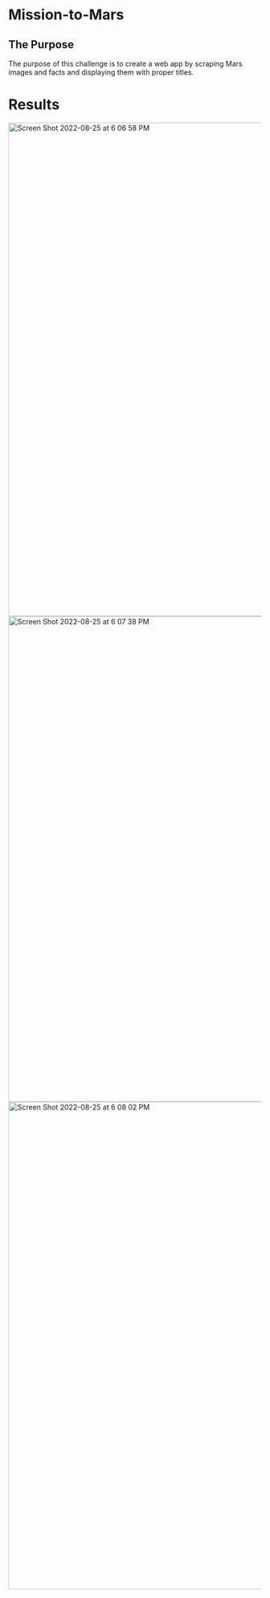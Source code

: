 # Mission-to-Mars

## The Purpose
The purpose of this challenge is to create a web app by scraping Mars images and facts and displaying them with proper titles.

# Results
<img width="983" alt="Screen Shot 2022-08-25 at 6 06 58 PM" src="https://user-images.githubusercontent.com/107584891/186789870-c81a5ec9-2e5a-49fc-ad5a-9d4886c822e2.png">

<img width="967" alt="Screen Shot 2022-08-25 at 6 07 38 PM" src="https://user-images.githubusercontent.com/107584891/186789979-2fa4e1c5-02d6-412e-8a59-0c4407d027f2.png">

<img width="971" alt="Screen Shot 2022-08-25 at 6 08 02 PM" src="https://user-images.githubusercontent.com/107584891/186790024-b8723f41-42b0-4746-af7d-7186a0c97070.png">
